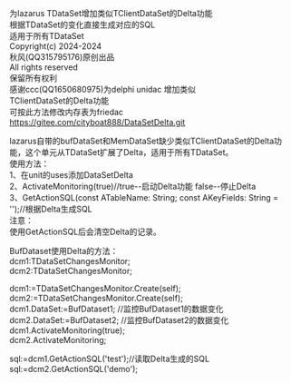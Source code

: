  为lazarus TDataSet增加类似TClientDataSet的Delta功能     
       根据TDataSet的变化直接生成对应的SQL               
                 适用于所有TDataSet                     
               Copyright(c) 2024-2024                    
              秋风(QQ315795176)原创出品                  
                 All rights reserved                     
                     保留所有权利                        
 感谢ccc(QQ1650680975)为delphi unidac 增加类似           
 TClientDataSet的Delta功能                               
 可按此方法修改内存表为friedac                           
 https://gitee.com/cityboat888/DataSetDelta.git          

lazarus自带的bufDataSet和MemDataSet缺少类似TClientDataSet的Delta功能，这个单元从TDataSet扩展了Delta，适用于所有TDataSet。  
使用方法：  
1、在unit的uses添加DataSetDelta  
2、ActivateMonitoring(true)//true--启动Delta功能  false--停止Delta  
3、GetActionSQL(const ATableName: String; const AKeyFields: String = '');//根据Delta生成SQL  
注意：  
使用GetActionSQL后会清空Delta的记录。  
  
BufDataset使用Delta的方法：  
  dcm1:TDataSetChangesMonitor;  
  dcm2:TDataSetChangesMonitor;  

  dcm1:=TDataSetChangesMonitor.Create(self);  
  dcm2:=TDataSetChangesMonitor.Create(self);  
  dcm1.DataSet:=BufDataset1; //监控BufDataset1的数据变化  
  dcm2.DataSet:=BufDataset2; //监控BufDataset2的数据变化  
  dcm1.ActivateMonitoring(true);  
  dcm2.ActivateMonitoring;  

  sql:=dcm1.GetActionSQL('test');//读取Delta生成的SQL  
  sql:=dcm2.GetActionSQL('demo');  


